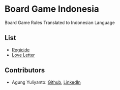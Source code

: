 Board Game Indonesia
=================================
Board Game Rules Translated to Indonesian Language


## List
* [Regicide](regicide/README.md)
* [Love Letter](love-letter/README.md)


## Contributors
* Agung Yuliyanto: [Github](https://github.com/agung96tm), [LinkedIn](https://www.linkedin.com/in/agung96tm/)

